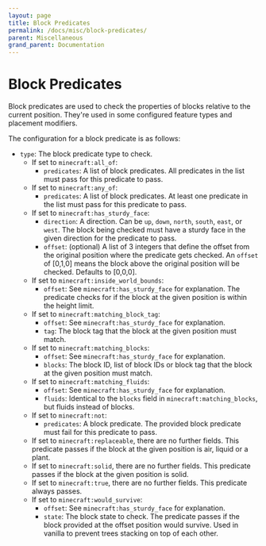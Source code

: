 ```yaml
---
layout: page
title: Block Predicates
permalink: /docs/misc/block-predicates/
parent: Miscellaneous
grand_parent: Documentation
---
```


# Block Predicates

Block predicates are used to check the properties of blocks relative to the current position. They're used in some configured feature types and placement modifiers.

The configuration for a block predicate is as follows:

* `type`: The block predicate type to check.
    * If set to `minecraft:all_of`:
        * `predicates`: A list of block predicates. All predicates in the list must pass for this predicate to pass.
    * If set to `minecraft:any_of`:
        * `predicates`: A list of block predicates. At least one predicate in the list must pass for this predicate to pass.
    * If set to `minecraft:has_sturdy_face`:
        * `direction`: A direction. Can be `up`, `down`, `north`, `south`, `east`, or `west`. The block being checked must have a sturdy face in the given direction for the predicate to pass.
        * `offset`: (optional) A list of 3 integers that define the offset from the original position where the predicate gets checked. An `offset` of [0,1,0] means the block above the original position will be checked. Defaults to \[0,0,0\].
    * If set to `minecraft:inside_world_bounds`:
        * `offset`: See `minecraft:has_sturdy_face` for explanation.
        The predicate checks for if the block at the given position is within the height limit.
    * If set to `minecraft:matching_block_tag`:
        * `offset`: See `minecraft:has_sturdy_face` for explanation.
        * `tag`: The block tag that the block at the given position must match. 
    * If set to `minecraft:matching_blocks`:
        * `offset`: See `minecraft:has_sturdy_face` for explanation.
        * `blocks`: The block ID, list of block IDs or block tag that the block at the given position must match. 
    * If set to `minecraft:matching_fluids`:
        * `offset`: See `minecraft:has_sturdy_face` for explanation.
        * `fluids`: Identical to the `blocks` field in `minecraft:matching_blocks`, but fluids instead of blocks.
    * If set to `minecraft:not`:
        * `predicates`: A block predicate. The provided block predicate must fail for this predicate to pass.
    * If set to `minecraft:replaceable`, there are no further fields. This predicate passes if the block at the given position is air, liquid or a plant. 
    * If set to `minecraft:solid`, there are no further fields. This predicate passes if the block at the given position is solid. 
    * If set to `minecraft:true`, there are no further fields. This predicate always passes.
    * If set to `minecraft:would_survive`:
        * `offset`: See `minecraft:has_sturdy_face` for explanation.
        * `state`: The block state to check. The predicate passes if the block provided at the offset position would survive. Used in vanilla to prevent trees stacking on top of each other.